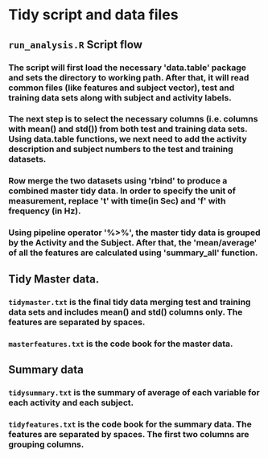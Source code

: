 # Tidy script and data files
## `run_analysis.R` Script flow
### The script will first load the necessary 'data.table' package and sets the directory to working path. After that, it will read common files (like features and subject vector), test and training data sets along with subject and activity labels. 
### The next step is to select the necessary columns (i.e. columns with mean() and std()) from both test and training data sets. Using data.table functions, we next need to add the activity description and subject numbers to the test and training datasets. 
### Row merge the two datasets using 'rbind' to produce a combined master tidy data. In order to specify the unit of measurement, replace 't' with time(in Sec) and 'f' with frequency (in Hz).
### Using pipeline operator '%>%', the master tidy data is grouped by the Activity and the Subject. After that, the 'mean/average' of all the features are calculated using 'summary_all' function. 
## Tidy Master data.
### `tidymaster.txt` is the final tidy data merging test and training data sets and includes mean() and std() columns only. The features are separated by spaces. 
### `masterfeatures.txt` is the code book for the master data. 
## Summary data
### `tidysummary.txt` is the summary of average of each variable for each activity and each subject.
### `tidyfeatures.txt` is the code book for the summary data. The features are separated by spaces. The first two columns are grouping columns.
